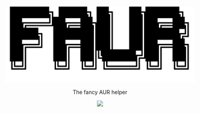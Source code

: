 
<p align="center">
  <img src="ascii.svg" />
</p>
<p align="center">
The fancy AUR helper
</p>
<p align="center">
  <img src="[ascii.svg](https://img.shields.io/badge/Python-FFD43B?style=for-the-badge&logo=python&logoColor=blue
)https://img.shields.io/badge/Python-FFD43B?style=for-the-badge&logo=python&logoColor=blue
" />
</p>

